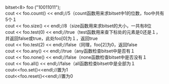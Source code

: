 bitset<8> foo ("10011011");  
    cout << foo.count() << endl;//5（count函数用来求bitset中1的位数，foo中共有5个１  
    cout << foo.size() << endl;//8（size函数用来求bitset的大小，一共有8位  
    cout << foo.test(0) << endl;//true（test函数用来查下标处的元素是0还是１，并返回false或true，此处foo[0]为１，返回true  
    cout << foo.test(2) << endl;//false（同理，foo[2]为0，返回false  
    cout << foo.any() << endl;//true（any函数检查bitset中是否有１  
    cout << foo.none() << endl;//false（none函数检查bitset中是否没有１  
    cout << foo.all() << endl;//false（all函数检查bitset中是全部为１  
    cout<<foo.set()<<endl;//置为1  
cout<<foo.reset()<<endl;//置为0  
